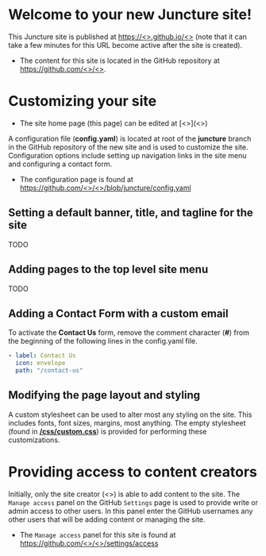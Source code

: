 <param ve-config title="Page Title" author="<<display-name>>" banner="https://picsum.photos/id/164/1000/400">

# Welcome to your new Juncture site!

This Juncture site is published at [https://<<acct>>.github.io/<<repo>>](https://<<acct>>.github.io/<<repo>>) (note that it can take a few minutes for this URL become active after the site is created).
- The content for this site is located in the GitHub repository at [https://github.com/<<acct>>/<<repo>>](https://github.com/<<acct>>/<<repo>>).

# Customizing your site

- The site home page (this page) can be edited at [<<edit-url>>](<<edit-url>>)

A configuration file (**config.yaml**) is located at root of the **juncture** branch in the GitHub repository of the new site and is used to customize the site.  Configuration options include setting up navigation links in the site menu and configuring a contact form.
- The configuration page is found at [https://github.com/<<acct>>/<<repo>>/blob/juncture/config.yaml](https://github.com/<<acct>>/<<repo>>/blob/juncture/config.yaml)

## Setting a default banner, title, and tagline for the site

TODO

## Adding pages to the top level site menu

TODO

## Adding a Contact Form with a custom email

To activate the **Contact Us** form, remove the comment character (**#**) from the beginning of the following lines in the config.yaml file.

```yaml
- label: Contact Us
  icon: envelope
  path: "/contact-us"
```

## Modifying the page layout and styling

A custom stylesheet can be used to alter most any styling on the site.  This includes fonts, font sizes, margins, most anything.  The empty stylesheet (found in **[/css/custom.css](https://github.com/<<acct>>/<<repo>>/blob/main/css/custom.css)**) is provided for performing these customizations.

# Providing access to content creators

Initially, only the site creator (<<acct>>) is able to add content to the site.  The `Manage access` panel on the GitHub `Settings` page is used to provide write or admin access to other users.  In this panel enter the GitHub usernames any other users that will be adding content or managing the site.
- The `Manage access` panel for this site is found at [https://github.com/<<acct>>/<<repo>>/settings/access](https://github.com/<<acct>>/<<repo>>/settings/access)